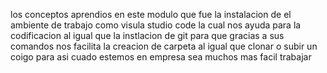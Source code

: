 los conceptos aprendios en este modulo que fue 
la instalacion de el ambiente de trabajo como visula studio code 
la cual nos ayuda para la codificacion
al igual que la instlacion de git para que gracias a sus comandos nos facilita la creacion de carpeta al igual que clonar o subir un coigo 
para asi cuado estemos en empresa sea muchos mas facil trabajar 
